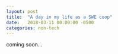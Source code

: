 ```yaml
---
layout: post
title:  "A day in my life as a SWE coop"
date:   2018-03-11 00:00:00 -0500
categories: non-tech
---
```

coming soon...
<!---
I was inspired by some youtube videos the other day to create a "day in the life video." I spent one day taking the video clips and about a week editing them. The process took so long because I never did any kind of video editing before, so it took some time to get familiar with iMovie's user interface. I also wanted to make sure it was top quality (in my standards), since it was going to be the first video I uploaded on YouTube. Here is the link to the [video](https://www.youtube.com/watch?v=FKSSWMwIivY&t=4s){:target="_blank"}. I hope you guys like it. Also, please leave a comment on this page using Disqus. I would love to hear your feedback!
-->